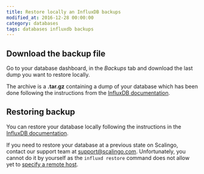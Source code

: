 ```yaml
---
title: Restore locally an InfluxDB backups
modified_at: 2016-12-28 00:00:00
category: databases
tags: databases influxdb backups
---
```


## Download the backup file

Go to your database dashboard, in the *Backups* tab and download the last dump
you want to restore locally.

The archive is a **.tar.gz** containing a dump of your database which has been
done following the instructions from the [InfluxDB documentation](https://docs.influxdata.com/influxdb/v1.2/administration/backup_and_restore/).

## Restoring backup

You can restore your database locally following the instructions in the
[InfluxDB documentation](https://docs.influxdata.com/influxdb/v1.2/administration/backup_and_restore/#restore).

If you need to restore your database at a previous state on Scalingo, contact our support team at support@scalingo.com.
Unfortunately, you cannot do it by yourself as the `influxd restore` command does not allow yet to
[specify a remote host](https://docs.influxdata.com/influxdb/v1.2/administration/backup_and_restore/#restore).
